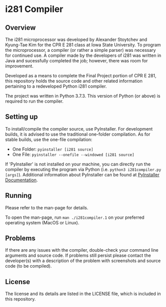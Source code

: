 # i281 Compiler

## Overview

The i281 microprocessor was developed by Alexander Stoytchev and Kyung-Tae Kim for the CPR E 281 class at Iowa State University.  To program the microprocessor, a compiler (or rather a simple parser) was necessary for continued use.  A compiler made by the developers of i281 was written in Java and sucessfully completed the job; however, there was room for improvement.

Developed as a means to complete the Final Project portion of CPR E 281, this repository holds the source code and other related information pertaining to a redeveloped Python i281 compiler.

The project was written in Python 3.7.3.  This version of Python (or above) is required to run the compiler.

## Setting up

To install/compile the compiler source, use PyInstaller.  For development builds, it is advised to use the traditional one-folder compilation.  As for stable builds, use the one-file compilation:

* One Folder: `pyinstaller [i281 source]`
* One File:   `pyinstaller --onefile --windowed [i281 source]`

If 'PyInstaller' is not installed on your machine, you can directly run the compiler by executing the program via Python (i.e. `python3 i281compiler.py [args]`).  Additional information about PyInstaller can be found at [PyInstaller Documentation](https://pyinstaller.readthedocs.io/en/stable/operating-mode.html "PyInstaller Documentation").

## Running

Please refer to the man-page for details.

To open the man-page, run `man ./i281compiler.1` on your preferred operating system (MacOS or Linux).

## Problems

If there are any issues with the compiler, double-check your command line arguments and source code.  If problems still persist please contact the developer(s) with a description of the problem with screenshots and source code (to be compiled).

## License

The license and its details are listed in the LICENSE file, which is included in this repository.

